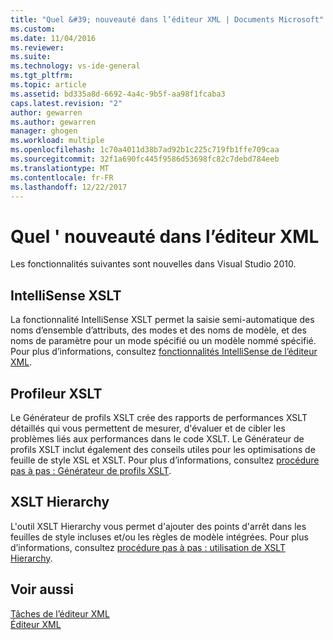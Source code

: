 ```yaml
---
title: "Quel &#39; nouveauté dans l’éditeur XML | Documents Microsoft"
ms.custom: 
ms.date: 11/04/2016
ms.reviewer: 
ms.suite: 
ms.technology: vs-ide-general
ms.tgt_pltfrm: 
ms.topic: article
ms.assetid: bd335a8d-6692-4a4c-9b5f-aa98f1fcaba3
caps.latest.revision: "2"
author: gewarren
ms.author: gewarren
manager: ghogen
ms.workload: multiple
ms.openlocfilehash: 1c70a4011d38b7ad92b1c225c719fb1ffe709caa
ms.sourcegitcommit: 32f1a690fc445f9586d53698fc82c7debd784eeb
ms.translationtype: MT
ms.contentlocale: fr-FR
ms.lasthandoff: 12/22/2017
---
```

# <a name="what39s-new-in-the-xml-editor"></a>Quel &#39; nouveauté dans l’éditeur XML
Les fonctionnalités suivantes sont nouvelles dans Visual Studio 2010.  
  
## <a name="xslt-intellisense"></a>IntelliSense XSLT  
 La fonctionnalité IntelliSense XSLT permet la saisie semi-automatique des noms d’ensemble d’attributs, des modes et des noms de modèle, et des noms de paramètre pour un mode spécifié ou un modèle nommé spécifié. Pour plus d’informations, consultez [fonctionnalités IntelliSense de l’éditeur XML](../xml-tools/xml-editor-intellisense-features.md).  
  
## <a name="xslt-profiler"></a>Profileur XSLT  
 Le Générateur de profils XSLT crée des rapports de performances XSLT détaillés qui vous permettent de mesurer, d'évaluer et de cibler les problèmes liés aux performances dans le code XSLT. Le Générateur de profils XSLT inclut également des conseils utiles pour les optimisations de feuille de style XSL et XSLT. Pour plus d’informations, consultez [procédure pas à pas : Générateur de profils XSLT](../xml-tools/walkthrough-xslt-profiler.md).  
  
## <a name="xslt-hierarchy"></a>XSLT Hierarchy  
 L'outil XSLT Hierarchy vous permet d'ajouter des points d'arrêt dans les feuilles de style incluses et/ou les règles de modèle intégrées. Pour plus d’informations, consultez [procédure pas à pas : utilisation de XSLT Hierarchy](../xml-tools/walkthrough-using-xslt-hierarchy.md).  
  
## <a name="see-also"></a>Voir aussi  
 [Tâches de l’éditeur XML](../xml-tools/xml-editor-tasks.md)   
 [Éditeur XML](../xml-tools/xml-editor.md)
